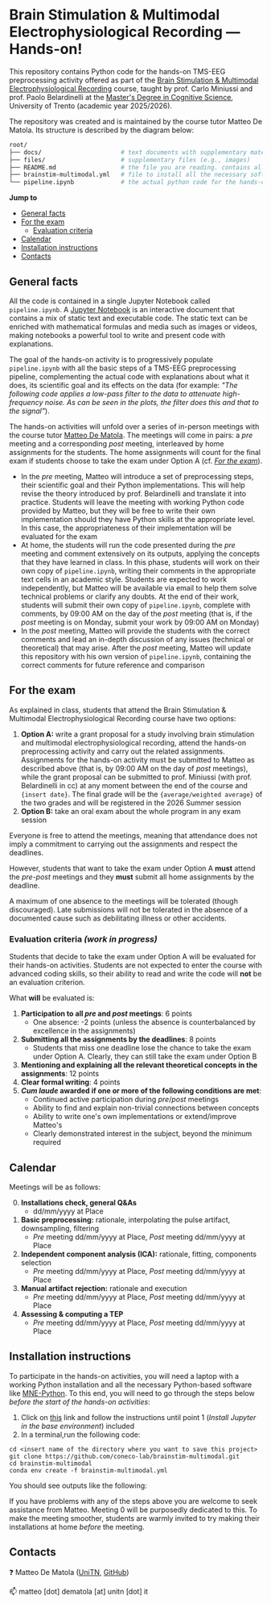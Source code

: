 # **Brain Stimulation & Multimodal Electrophysiological Recording &mdash; Hands-on!**

This repository contains Python code for the hands-on TMS-EEG preprocessing activity offered as part of the [Brain Stimulation & Multimodal Electrophysiological Recording](https://unitn.coursecatalogue.cineca.it/insegnamenti/2025/50512_653501_96292/2011/50513/10168?annoOrdinamento=2011&coorte=2024) course, taught by prof. Carlo Miniussi and prof. Paolo Belardinelli at the [Master's Degree in Cognitive Science](https://corsi.unitn.it/en/cognitive-science/program/overview), University of Trento (academic year 2025/2026).

The repository was created and is maintained by the course tutor Matteo De Matola. Its structure is described by the diagram below:

```bash
root/
├── docs/                      # text documents with supplementary materials & tutorials
├── files/                     # supplementary files (e.g., images)
├── README.md                  # the file you are reading. contains all the practical information you need
├── brainstim-multimodal.yml   # file to install all the necessary software automatically (see below)
└── pipeline.ipynb             # the actual python code for the hands-on activity
```

**Jump to**

- [General facts](#general-facts)
- [For the exam](#for-the-exam)
    - [Evaluation criteria](#evaluation-criteria)
- [Calendar](#calendar)
- [Installation instructions](#installation-instructions)
- [Contacts](#contacts)

## General facts

All the code is contained in a single Jupyter Notebook called `pipeline.ipynb`. A [Jupyter Notebook](https://jupyter.org/try-jupyter/notebooks/?path=notebooks/Intro.ipynb) is an interactive document that contains a mix of static text and executable code. The static text can be enriched with mathematical formulas and media such as images or videos, making notebooks a powerful tool to write and present code with explanations.

The goal of the hands-on activity is to progressively populate `pipeline.ipynb` with all the basic steps of a TMS-EEG preprocessing pipeline, complementing the actual code with explanations about what it does, its scientific goal and its effects on the data (for example: _"The following code applies a low-pass filter to the data to attenuate high-frequency noise. As can be seen in the plots, the filter does this and that to the signal"_). 

The hands-on activities will unfold over a series of in-person meetings with the course tutor [Matteo De Matola](https://webapps.unitn.it/du/en/Persona/PER0247884/Curriculum). The meetings will come in pairs: a _pre_ meeting and a corresponding _post_ meeting, interleaved by home assignments for the students. The home assignments will count for the final exam if students choose to take the exam under Option A (cf. [_For the exam_](#for-the-exam)).

- In the _pre_ meeting, Matteo will introduce a set of preprocessing steps, their scientific goal and their Python implementations. This will help revise the theory introduced by prof. Belardinelli and translate it into practice. Students will leave the meeting with working Python code provided by Matteo, but they will be free to write their own implementation should they have Python skills at the appropriate level. In this case, the appropriateness of their implementation will be evaluated for the exam
- At home, the students will run the code presented during the _pre_ meeting and comment extensively on its outputs, applying the concepts that they have learned in class. In this phase, students will work on their own copy of `pipeline.ipynb`, writing their comments in the appropriate text cells in an academic style. Students are expected to work independently, but Matteo will be available via email to help them solve technical problems or clarify any doubts. At the end of their work, students will submit their own copy of `pipeline.ipynb`, complete with comments, by 09:00 AM on the day of the _post_ meeting (that is, if the _post_ meeting is on Monday, submit your work by 09:00 AM on Monday)
- In the _post_ meeting, Matteo will provide the students with the correct comments and lead an in-depth discussion of any issues (technical or theoretical) that may arise. After the _post_ meeting, Matteo will update this repository with his own version of `pipeline.ipynb`, containing the correct comments for future reference and comparison

## For the exam

As explained in class, students that attend the Brain Stimulation & Multimodal Electrophysiological Recording course have two options: 

1. **Option A:** write a grant proposal for a study involving brain stimulation and multimodal electrophysiological recording, attend the hands-on preprocessing activity and carry out the related assignments. Assignments for the hands-on activity must be submitted to Matteo as described above (that is, by 09:00 AM on the day of _post_ meetings), while the grant proposal can be submitted to prof. Miniussi (with prof. Belardinelli in cc) at any moment between the end of the course and `{insert date}`. The final grade will be the `{average/weighted average}` of the two grades and will be registered in the 2026 Summer session 
2. **Option B:** take an oral exam about the whole program in any exam session

Everyone is free to attend the meetings, meaning that attendance does not imply a commitment to carrying out the assignments and respect the deadlines. 

However, students that want to take the exam under Option A **must** attend the _pre-post_ meetings and they **must** submit all home assignments by the deadline. 

A maximum of one absence to the meetings will be tolerated (though discouraged). Late submissions will not be tolerated in the absence of a documented cause such as debilitating illness or other accidents. 

### Evaluation criteria _(work in progress)_

Students that decide to take the exam under Option A will be evaluated for their hands-on activities. Students are not expected to enter the course with advanced coding skills, so their ability to read and write the code will **not** be an evaluation criterion. 

What **will** be evaluated is:

1. **Participation to all _pre_ and _post_ meetings**: 6 points
    - One absence: -2 points (unless the absence is counterbalanced by excellence in the assignments)
2. **Submitting all the assignments by the deadlines**:  8 points
    - Students that miss one deadline lose the chance to take the exam under Option A. Clearly, they can still take the exam under Option B
3. **Mentioning and explaining all the relevant theoretical concepts in the assignments**: 12 points
4. **Clear formal writing**: 4 points  
4. **_Cum laude_ awarded if one or more of the following conditions are met**: 
    - Continued active participation during _pre_/_post_ meetings
    - Ability to find and explain non-trivial connections between concepts 
    - Ability to write one's own implementations or extend/improve Matteo's
    - Clearly demonstrated interest in the subject, beyond the minimum required  

## **Calendar**

Meetings will be as follows:

0. **Installations check, general Q&As** 
    - dd/mm/yyyy at Place
1. **Basic preprocessing:** rationale, interpolating the pulse artifact, downsampling, filtering 
    - _Pre_ meeting dd/mm/yyyy at Place, _Post_ meeting dd/mm/yyyy at Place 
2. **Independent component analysis (ICA):** rationale, fitting, components selection  
    - _Pre_ meeting dd/mm/yyyy at Place, _Post_ meeting dd/mm/yyyy at Place
3. **Manual artifact rejection:** rationale and execution 
    - _Pre_ meeting dd/mm/yyyy at Place, _Post_ meeting dd/mm/yyyy at Place
4. **Assessing & computing a TEP** 
    - _Pre_ meeting dd/mm/yyyy at Place, _Post_ meeting dd/mm/yyyy at Place

## **Installation instructions**

To participate in the hands-on activities, you will need a laptop with a working Python installation and all the necessary Python-based software like [MNE-Python](https://mne.tools/stable/index.html). To this end, you will need to go through the steps below _before the start of the hands-on activities_:

1. Click on [this](https://github.com/vigji/python-cimec-2025/blob/main/docs/python-installation.md) link and follow the instructions until point 1 (_Install Jupyter in the base environment_) included 
2. In a terminal,run the following code:

```
cd <insert name of the directory where you want to save this project>
git clone https://github.com/coneco-lab/brainstim-multimodal.git
cd brainstim-multimodal
conda env create -f brainstim-multimodal.yml
```

You should see outputs like the following: 



If you have problems with any of the steps above you are welcome to seek assistance from Matteo. Meeting 0 will be purposedly dedicated to this. To make the meeting smoother, students are warmly invited to try making their installations at home _before_ the meeting.

## Contacts

:question: Matteo De Matola ([UniTN](https://webapps.unitn.it/du/en/Persona/PER0247884/Curriculum), [GitHub](https://github.com/matteo-d-m))

:mailbox: matteo [dot] dematola [at] unitn [dot] it